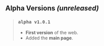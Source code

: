 ## Alpha Versions _(unreleased)_
> ### ```alpha v1.0.1```
> - **First version** of the web.
> - Added the **main page**.